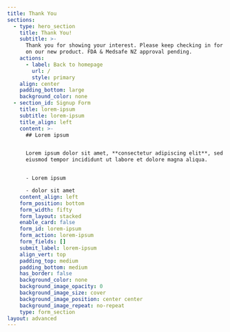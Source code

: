 ```yaml
---
title: Thank You
sections:
  - type: hero_section
    title: Thank You!
    subtitle: >-
      Thank you for showing your interest. Please keep checking in for updates
      on our new product. FDA & Medsafe NZ approval pending.
    actions:
      - label: Back to homepage
        url: /
        style: primary
    align: center
    padding_bottom: large
    background_color: none
  - section_id: Signup Form
    title: lorem-ipsum
    subtitle: lorem-ipsum
    title_align: left
    content: >-
      ## Lorem ipsum


      Lorem ipsum dolor sit amet, **consectetur adipiscing elit**, sed do
      eiusmod tempor incididunt ut labore et dolore magna aliqua.


      - Lorem ipsum

      - dolor sit amet
    content_align: left
    form_position: bottom
    form_width: fifty
    form_layout: stacked
    enable_card: false
    form_id: lorem-ipsum
    form_action: lorem-ipsum
    form_fields: []
    submit_label: lorem-ipsum
    align_vert: top
    padding_top: medium
    padding_bottom: medium
    has_border: false
    background_color: none
    background_image_opacity: 0
    background_image_size: cover
    background_image_position: center center
    background_image_repeat: no-repeat
    type: form_section
layout: advanced
---
```

